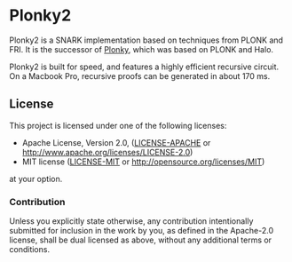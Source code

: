 # Plonky2

Plonky2 is a SNARK implementation based on techniques from PLONK and FRI. It is the successor of [Plonky](https://github.com/0xPolygonZero/plonky), which was based on PLONK and Halo.

Plonky2 is built for speed, and features a highly efficient recursive circuit. On a Macbook Pro, recursive proofs can be generated in about 170 ms.


## License

This project is licensed under one of the following licenses:

* Apache License, Version 2.0, ([LICENSE-APACHE](LICENSE-APACHE) or http://www.apache.org/licenses/LICENSE-2.0)
* MIT license ([LICENSE-MIT](LICENSE-MIT) or http://opensource.org/licenses/MIT)

at your option.


### Contribution

Unless you explicitly state otherwise, any contribution intentionally submitted for inclusion in the work by you, as defined in the Apache-2.0 license, shall be dual licensed as above, without any additional terms or conditions.
